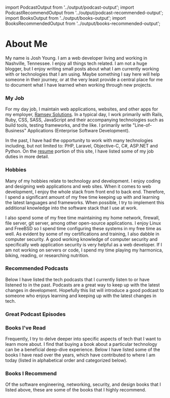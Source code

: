 import PodcastOutput from '../output/podcast-output';
import PodcastRecommendOutput from '../output/podcast-recommended-output';
import BooksOutput from '../output/books-output';
import BooksRecommendedOutput from '../output/books-recommended-output';

# About Me

My name is Josh Young. I am a web developer living and working in Nashville, Tennessee. I enjoy all things tech related. I am not a huge blogger, but I enjoy writing small posts about what I am currently working with or technologies that I am using. Maybe something I say here will help someone in their journey, or at the very least provide a central place for me to document what I have learned when working through new projects.

### My Job

For my day job, I maintain web applications, websites, and other apps for my employer,
[Ramsey Solutions](https://www.daveramsey.com). In a typical day, I work primarily with Rails, Ruby, CSS, SASS, JavaScript and their accompanying technologies such as build tools, testing frameworks, and the like. I primarily write "Line-of-Business" Applications (Enterprise Software Development).

In the past, I have had the opportunity to work with many technologies including, but not limited to: PHP, Laravel, Objective-C, C#, ASP.NET and Python. On the [resume](/resume) portion of this site, I have listed some of my job duties in more detail.

### <a id='hobbies'></a> Hobbies

Many of my hobbies relate to technology and development. I enjoy coding and designing web applications and web sites. When it comes to web development, I enjoy the whole stack from front end to back end. Therefore, I spend a significant amount of my free time keeping up with and learning the latest languages and frameworks. When possible, I try to implement this additional knowledge into the software stack that I use at work.

I also spend some of my free time maintaining my home network, firewall, file server, git server, among other open-source applications. I enjoy Linux and FreeBSD so I spend time configuring these systems in my free time as well. As evident by some of my certifications and training, I also dabble in computer security. A good working knowledge of computer security and specifically web application security is very helpful as a web developer. If I am not working on servers or code, I spend my time playing my harmonica, biking, reading, or researching nutrition.

### <a id='podcasts'></a>Recommended Podcasts

Below I have listed the tech podcasts that I currently listen to or have listened to in the past. Podcasts are a great way to keep up with the latest changes in development. Hopefully this list will introduce a good podcast to someone who enjoys learning and keeping up with the latest changes in tech.

<PodcastOutput />

### <a id='podcast_episodes'></a>Great Podcast Episodes

<PodcastRecommendOutput />

### <a id='books'></a>Books I've Read

Frequently, I try to delve deeper into specific aspects of tech that I want to learn more about. I find that buying a book about a particular technology can be a beneficial deep-dive experience. Below I have listed some of the books I have read over the years, which have contributed to where I am today (listed in alphabetical order and categorized below).

<BooksOutput />

### <a id='books_i_recommend'></a>Books I Recommend

Of the software engineering, networking, security, and design books that I listed above, these are some of the books that I highly recommend.

<BooksRecommendedOutput />

